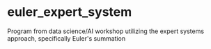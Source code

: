 # euler_expert_system
Program from data science/AI workshop utilizing the expert systems approach, specifically Euler's summation
